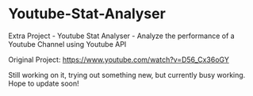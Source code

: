 # Youtube-Stat-Analyser

Extra Project - Youtube Stat Analyser - Analyze the performance of a Youtube Channel using Youtube API

Original Project: https://www.youtube.com/watch?v=D56_Cx36oGY

Still working on it, trying out something new, but currently busy working. Hope to update soon!
